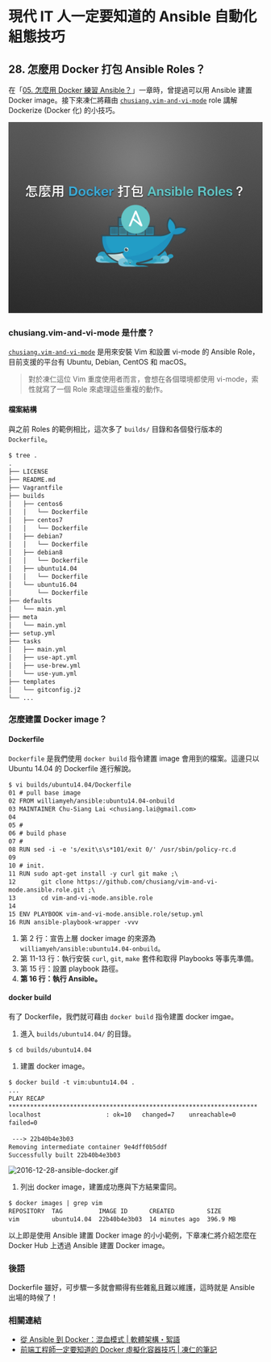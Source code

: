 # 現代 IT 人一定要知道的 Ansible 自動化組態技巧

## 28. 怎麼用 Docker 打包 Ansible Roles？

在「[05. 怎麼用 Docker 練習 Ansible？](05.how-to-practive-the-ansible-with-docker.md)」一章時，曾提過可以用 Ansible 建置 Docker image。接下來凍仁將藉由 [`chusiang.vim-and-vi-mode`][chusiang_vim_role] role 講解 Dockerize (Docker 化) 的小技巧。

[chusiang_vim_role]: https://galaxy.ansible.com/chusiang/vim-and-vi-mode/

![automate_with_ansible_practice-31.jpg](imgs/automate_with_ansible_practice-31.jpg)


### chusiang.vim-and-vi-mode 是什麼？

[`chusiang.vim-and-vi-mode`][chusiang_vim_role] 是用來安裝 Vim 和設置 vi-mode 的 Ansible Role，目前支援的平台有 Ubuntu, Debian, CentOS 和 macOS。

> 對於凍仁這位 Vim 重度使用者而言，會想在各個環境都使用 vi-mode，索性就寫了一個 Role 來處理這些重複的動作。


#### 檔案結構

與之前 Roles 的範例相比，這次多了 `builds/` 目錄和各個發行版本的 `Dockerfile`。

```
$ tree .
.
├── LICENSE
├── README.md
├── Vagrantfile
├── builds
│   ├── centos6
│   │   └── Dockerfile
│   ├── centos7
│   │   └── Dockerfile
│   ├── debian7
│   │   └── Dockerfile
│   ├── debian8
│   │   └── Dockerfile
│   ├── ubuntu14.04
│   │   └── Dockerfile
│   └── ubuntu16.04
│       └── Dockerfile
├── defaults
│   └── main.yml
├── meta
│   └── main.yml
├── setup.yml
├── tasks
│   ├── main.yml
│   ├── use-apt.yml
│   ├── use-brew.yml
│   └── use-yum.yml
├── templates
│   └── gitconfig.j2
└── ...
```

### 怎麼建置 Docker image？

#### Dockerfile

`Dockerfile` 是我們使用 `docker build` 指令建置 image 會用到的檔案。這邊只以 Ubuntu 14.04 的 Dockerfile 進行解說。

```
$ vi builds/ubuntu14.04/Dockerfile
01 # pull base image
02 FROM williamyeh/ansible:ubuntu14.04-onbuild
03 MAINTAINER Chu-Siang Lai <chusiang.lai@gmail.com>
04 
05 #
06 # build phase
07 #
08 RUN sed -i -e 's/exit\s\s*101/exit 0/' /usr/sbin/policy-rc.d
09 
10 # init.
11 RUN sudo apt-get install -y curl git make ;\
12       git clone https://github.com/chusiang/vim-and-vi-mode.ansible.role.git ;\
13       cd vim-and-vi-mode.ansible.role
14 
15 ENV PLAYBOOK vim-and-vi-mode.ansible.role/setup.yml
16 RUN ansible-playbook-wrapper -vvv
```

1. 第 2 行：宣告上層 docker image 的來源為 `williamyeh/ansible:ubuntu14.04-onbuild`。
1. 第 11-13 行：執行安裝 `curl`, `git`, `make` 套件和取得 Playbooks 等事先準備。
1. 第 15 行：設置 playbook 路徑。
1. **第 16 行：執行 Ansible。**


#### docker build

有了 Dockerfile，我們就可藉由 `docker build` 指令建置 docker imgae。

1. 進入 `builds/ubuntu14.04/` 的目錄。

  ```
  $ cd builds/ubuntu14.04
  ```

1. 建置 docker image。

  ```
  $ docker build -t vim:ubuntu14.04 .
  ...
  PLAY RECAP *********************************************************************
  localhost                  : ok=10   changed=7    unreachable=0    failed=0
  
   ---> 22b40b4e3b03
  Removing intermediate container 9e4dff0b5ddf
  Successfully built 22b40b4e3b03
  ```

  ![2016-12-28-ansible-docker.gif](imgs/2016-12-28-ansible-docker.gif)

1. 列出 docker image，建置成功應與下方結果雷同。

  ```
  $ docker images | grep vim
  REPOSITORY  TAG          IMAGE ID      CREATED         SIZE
  vim         ubuntu14.04  22b40b4e3b03  14 minutes ago  396.9 MB
  ```

以上即是使用 Ansible 建置 Docker image 的小小範例，下章凍仁將介紹怎麼在 Docker Hub 上透過 Ansible 建置 Docker image。 


### 後語

Dockerfile 雖好，可步驟一多就會顯得有些雜亂且難以維護，這時就是 Ansible 出場的時候了！


### 相關連結

- [從 Ansible 到 Docker：混血模式 | 軟體架構・絮語][halfblood_docker]
- [前端工程師一定要知道的 Docker 虛擬化容器技巧 | 凍仁的筆記][virtualization-with-docker-container]

[halfblood_docker]: http://school.soft-arch.net/blog/247026/halfblood-docker
[virtualization-with-docker-container]: http://note.drx.tw/2016/07/virtualization-with-docker-container-basic-for-f2e.html

